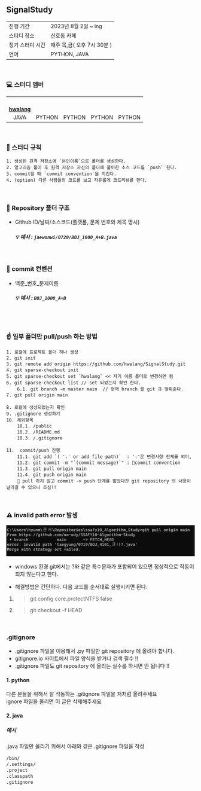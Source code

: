 ## SignalStudy

<table >
  <tr>
    <td>진행 기간</td>
    <td>2023년 8월 2일 ~ ing </td>
  </tr>
  <tr>
    <td>스터디 장소</td>
    <td>신호동 카페</td>
  </tr>
  <tr>
    <td>정기 스터디 시간</td>
    <td>매주 목,금( 오후 7시 30분 )</td>
  </tr>
  <tr>
    <td>언어</td>
    <td>
     PYTHON, JAVA
    </td>
  </tr>
</table>

<br/>

### 💻️ 스터디 멤버

<table>
 <tr>
    <td align="center"><a href="https://github.com/hwalang"><img src="https://avatars.githubusercontent.com/hwalang" width="150px;" alt=""></a></td>
    <td align="center"></td>
    <td align="center"></td>
    <td align="center"></td>
   <td align="center"></td>
  </tr>
  <tr>
    <td align="center"><a href="https://github.com/hwalang"><b>hwalang</b></a></td>
    <td align="center"></td>
    <td align="center"></td>
    <td align="center"></td>
    <td align="center"></td>
  </tr>
  <tr> 
    <td align="center">JAVA</td>
    <td align="center">PYTHON</td>
    <td align="center">PYTHON</td>
    <td align="center">PYTHON</td>
    <td align="center">PYTHON</td>
    <!-- <td align="center"><img src="https://img.shields.io/badge/Java-007396?style=for-the-badge&logo=java&logoColor=white"><br/><img src="https://img.shields.io/badge/Python-3776AB?style=for-the-badge&logo=python&logoColor=white"></td> -->
  </tr> 
</table>

<br/>

### 📌 스터디 규칙

    1. 생성된 원격 저장소에 `본인이름`으로 폴더를 생성한다.
    2. 알고리즘 풀이 후 원격 저장소 자신의 폴더에 풀이한 소스 코드를 `push` 한다.
    3. commit할 때 `commit convention`을 지킨다.
    4. (option) 다른 사람들의 코드를 보고 자유롭게 코드리뷰를 한다.

<br/>

### 📁 Repository 폴더 구조

- Github ID/날짜/소스코드(플랫폼, 문제 번호와 제목 명시)

  ##### 💡 예시 : `jaewonwi/0720/BOJ_1000_A+B.java`

<br/>

### 📝 commit 컨벤션

- 백준_번호_문제이름

  ##### 💡 예시 : `BOJ_1000_A+B`

<br>
</br>

### ☝️ 일부 폴더만 pull/push 하는 방법
    1. 로컬에 프로젝트 폴더 하나 생성
    2. git init
    3. git remote add origin https://github.com/hwalang/SignalStudy.git
    4. git sparse-checkout init
    5. git sparse-checkout set `hwalang` << 자기 이름 폴더로 변경하면 됨
    6. git sparse-checkout list // set 되었는지 확인 한다.
        6.1. git branch -m master main  // 현재 branch 를 git 과 맞춰준다.
    7. git pull origin main

    8. 로컬에 생성되었는지 확인
    9. .gitignore 생성하기
    10. 제외항목
        10.1. /public
        10.2. /README.md
        10.3. /.gitignore

    11.  commit/push 진행
        11.1. git add `( '.' or add file path)`  : '.'은 변경사항 전체를 의미, 
        11.2. git commit -m "`(commit message)`" : 📌commit convention
        11.3. git pull origin main
        11.4. git push origin main
        📌 pull 하지 않고 commit -> push 단계를 밟았다간 git repository 의 내용이 날라갈 수 있으니 조심!!

</br>

### ⚠️ invalid path error 발생 

<img src="public/image.png"></img><br/>

- windows 환경 git에서는 ?와 같은 특수문자가 포함되어 있으면 정상적으로 작동이 되지 않는다고 한다.

- 해결방법은 간단하다. 다음 코드를 순서대로 실행시키면 된다.
1. > git config core.protectNTFS false
2. > git checkout -f HEAD

</br>

### .gitignore
- .gitignore 파일을 이용해서 .py 파일만 git repository 에 올려야 합니다.</br>
- gitignore.io 사이트에서 파일 양식을 받거나 검색 필수 !!
- .gitignore 파일도 git repository 에 올리는 실수를 하시면 안 됩니다 !!

#### 1. python
다른 분들을 위해서 잘 작동하는 .gitignore 파일을 저처럼 올려주세요</br>
ignore 파일을 올리면 이 글은 삭제해주세요</br>

#### 2. java
##### 예시
.java 파일만 올리기 위해서 아래와 같은 .gitignore 파일을 작성

    /bin/   
    /.settings/   
    .project   
    .classpath   
    .gitignore   
